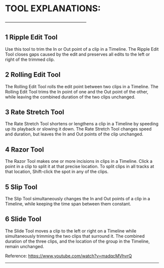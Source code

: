 # TOOL EXPLANATIONS:
 ———————————————————
 
## 1 Ripple Edit Tool
Use this tool to trim the In or Out point of a clip in a Timeline. The Ripple Edit Tool closes gaps caused by the edit and preserves all 
edits to the left or right of the trimmed clip. 

## 2 Rolling Edit Tool 
The Rolling Edit Tool rolls the edit point between two clips in a Timeline. The Rolling Edit Tool trims the In point of one and the Out point of the other, while leaving the combined duration of the two clips unchanged. 

## 3 Rate Stretch Tool
The Rate Stretch Tool shortens or lengthens  a clip in a Timeline by speeding up its playback or slowing it down. The Rate Stretch Tool changes speed and duration, but leaves the In and Out points of the clip unchanged. 

## 4 Razor Tool
The Razor Tool makes one or more incisions in clips in a Timeline. 
Click a point in a clip to split it at that precise location. To split clips in all tracks at that location, Shift-click the spot in any of the clips. 

## 5 Slip Tool
The Slip Tool simultaneously changes the In and Out points of a 
clip in a Timeline, while keeping the time span between them constant.

## 6 Slide Tool
The Slide Tool moves a clip to the left or right on a Timeline while simultaneously trimming the two clips that surround it.  The combined duration of the three clips, and the location of the group 
in the Timeline, remain unchanged. 


Reference: https://www.youtube.com/watch?v=madqcMVhvrQ


----------------------------------------------------

